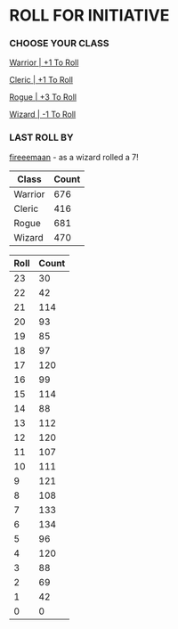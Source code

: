 # ROLL FOR INITIATIVE
### CHOOSE YOUR CLASS

[Warrior | +1 To Roll](https://github.com/benjaminsampica/benjaminsampica/issues/new?title=roll%7Cwarrior&body=Just+click+%27Submit+new+issue%27.)

[Cleric | +1 To Roll](https://github.com/benjaminsampica/benjaminsampica/issues/new?title=roll%7Ccleric&body=Just+click+%27Submit+new+issue%27.)

[Rogue | +3 To Roll](https://github.com/benjaminsampica/benjaminsampica/issues/new?title=roll%7Crogue&body=Just+click+%27Submit+new+issue%27.)

[Wizard | -1 To Roll](https://github.com/benjaminsampica/benjaminsampica/issues/new?title=roll%7Cwizard&body=Just+click+%27Submit+new+issue%27.)
### LAST ROLL BY
[fireeemaan](https://www.github.com/fireeemaan) - as a wizard rolled a 7!

|Class|Count|
|-|-|
|Warrior|676|
|Cleric|416|
|Rogue|681|
|Wizard|470|

|Roll|Count|
|-|-|
|23|30
|22|42
|21|114
|20|93
|19|85
|18|97
|17|120
|16|99
|15|114
|14|88
|13|112
|12|120
|11|107
|10|111
|9|121
|8|108
|7|133
|6|134
|5|96
|4|120
|3|88
|2|69
|1|42
|0|0
